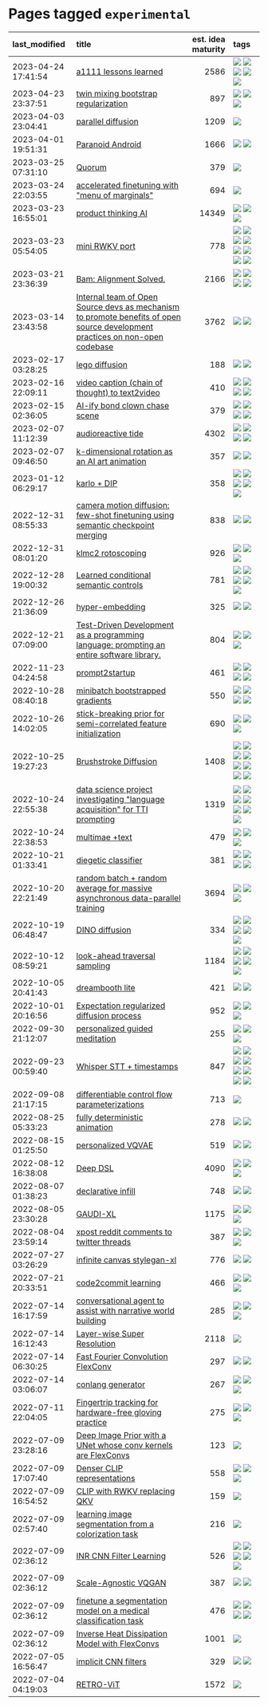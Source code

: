 # Pages tagged `experimental`

|last_modified|title|est. idea maturity|tags
|:---|:---|---:|:---|
|2023-04-24 17:41:54|[a1111 lessons learned](../a1111_lessons_learned.md)|2586|[![](https://img.shields.io/badge/tag-experimental-869bd0)](../tags/experimental.md) [![](https://img.shields.io/badge/tag-opensource-b4243e)](../tags/opensource.md) [![](https://img.shields.io/badge/tag-stability-82d6e)](../tags/stability.md) [![](https://img.shields.io/badge/tag-tooling-35b163)](../tags/tooling.md) [![](https://img.shields.io/badge/tag-ux-90446b)](../tags/ux.md)|
|2023-04-23 23:37:51|[twin mixing bootstrap regularization](../twin_mixing_dropout.md)|897|[![](https://img.shields.io/badge/tag-experimental-869bd0)](../tags/experimental.md) [![](https://img.shields.io/badge/tag-optimization-92ab1c)](../tags/optimization.md) [![](https://img.shields.io/badge/tag-scaling-cdef47)](../tags/scaling.md)|
|2023-04-03 23:04:41|[parallel diffusion](../parallel-diffusion.md)|1209|[![](https://img.shields.io/badge/tag-experimental-869bd0)](../tags/experimental.md)|
|2023-04-01 19:51:31|[Paranoid Android](../paranoid-android.md)|1666|[![](https://img.shields.io/badge/tag-alignment-752fd7)](../tags/alignment.md) [![](https://img.shields.io/badge/tag-experimental-869bd0)](../tags/experimental.md)|
|2023-03-25 07:31:10|[Quorum](../quorum.md)|379|[![](https://img.shields.io/badge/tag-experimental-869bd0)](../tags/experimental.md)|
|2023-03-24 22:03:55|[accelerated finetuning with "menu of marginals"](../menu_of_marginals.md)|694|[![](https://img.shields.io/badge/tag-experimental-869bd0)](../tags/experimental.md)|
|2023-03-23 16:55:01|[product thinking AI](../product_thinking_ai.md)|14349|[![](https://img.shields.io/badge/tag-experimental-869bd0)](../tags/experimental.md) [![](https://img.shields.io/badge/tag-foundation-98b52b)](../tags/foundation.md) [![](https://img.shields.io/badge/tag-tooling-35b163)](../tags/tooling.md)|
|2023-03-23 05:54:05|[mini RWKV port](../rust_rwkv.md)|778|[![](https://img.shields.io/badge/tag-RNN-97a75e)](../tags/RNN.md) [![](https://img.shields.io/badge/tag-completed-48fb29)](../tags/completed.md) [![](https://img.shields.io/badge/tag-experimental-869bd0)](../tags/experimental.md) [![](https://img.shields.io/badge/tag-ggml-29349d)](../tags/ggml.md) [![](https://img.shields.io/badge/tag-mobilenet-50c04b)](../tags/mobilenet.md) [![](https://img.shields.io/badge/tag-model_compression-4072a1)](../tags/model_compression.md) [![](https://img.shields.io/badge/tag-tooling-35b163)](../tags/tooling.md) [![](https://img.shields.io/badge/tag-wip-53417a)](../tags/wip.md)|
|2023-03-21 23:36:39|[Bam: Alignment Solved.](../ezmode_alignment.md)|2166|[![](https://img.shields.io/badge/tag-alignment-752fd7)](../tags/alignment.md) [![](https://img.shields.io/badge/tag-dataset-4db4d2)](../tags/dataset.md) [![](https://img.shields.io/badge/tag-experimental-869bd0)](../tags/experimental.md) [![](https://img.shields.io/badge/tag-meta-1614f8)](../tags/meta.md)|
|2023-03-14 23:43:58|[Internal team of Open Source devs as mechanism to promote benefits of open source development practices on non-open codebase](../store_walker.md)|3762|[![](https://img.shields.io/badge/tag-experimental-869bd0)](../tags/experimental.md) [![](https://img.shields.io/badge/tag-stability-82d6e)](../tags/stability.md)|
|2023-02-17 03:28:25|[lego diffusion](../lego-diffusion.md)|188|[![](https://img.shields.io/badge/tag-dataset-4db4d2)](../tags/dataset.md) [![](https://img.shields.io/badge/tag-experimental-869bd0)](../tags/experimental.md)|
|2023-02-16 22:09:11|[video caption (chain of thought) to text2video](../video_caption_transfer.md)|410|[![](https://img.shields.io/badge/tag-animation-9c3a4a)](../tags/animation.md) [![](https://img.shields.io/badge/tag-experimental-869bd0)](../tags/experimental.md) [![](https://img.shields.io/badge/tag-prompting-1043a5)](../tags/prompting.md) [![](https://img.shields.io/badge/tag-tooling-35b163)](../tags/tooling.md)|
|2023-02-15 02:36:05|[AI-ify bond clown chase scene](../bond_clown_chase_scene.md)|379|[![](https://img.shields.io/badge/tag-animation-9c3a4a)](../tags/animation.md) [![](https://img.shields.io/badge/tag-experimental-869bd0)](../tags/experimental.md) [![](https://img.shields.io/badge/tag-foundation-98b52b)](../tags/foundation.md) [![](https://img.shields.io/badge/tag-wip-53417a)](../tags/wip.md)|
|2023-02-07 11:12:39|[audioreactive tide](../audioreactive_tide.md)|4302|[![](https://img.shields.io/badge/tag-animation-9c3a4a)](../tags/animation.md) [![](https://img.shields.io/badge/tag-completed-48fb29)](../tags/completed.md) [![](https://img.shields.io/badge/tag-experimental-869bd0)](../tags/experimental.md) [![](https://img.shields.io/badge/tag-publication-12eec5)](../tags/publication.md)|
|2023-02-07 09:46:50|[k-dimensional rotation as an AI art animation](../kd_rotation_as_ai_art_animation.md)|357|[![](https://img.shields.io/badge/tag-animation-9c3a4a)](../tags/animation.md) [![](https://img.shields.io/badge/tag-experimental-869bd0)](../tags/experimental.md)|
|2023-01-12 06:29:17|[karlo + DIP](../karlo-dip.md)|358|[![](https://img.shields.io/badge/tag-deepimageprior-7fe3bd)](../tags/deepimageprior.md) [![](https://img.shields.io/badge/tag-experimental-869bd0)](../tags/experimental.md) [![](https://img.shields.io/badge/tag-imagegeneration-1dc0d1)](../tags/imagegeneration.md) [![](https://img.shields.io/badge/tag-prior-4d5a4)](../tags/prior.md) [![](https://img.shields.io/badge/tag-wip-53417a)](../tags/wip.md)|
|2022-12-31 08:55:33|[camera motion diffusion: few-shot finetuning using semantic checkpoint merging](../residual_checkpoint_finetune_for_motion_transfer.md)|838|[![](https://img.shields.io/badge/tag-animation-9c3a4a)](../tags/animation.md) [![](https://img.shields.io/badge/tag-experimental-869bd0)](../tags/experimental.md)|
|2022-12-31 08:01:20|[klmc2 rotoscoping](../klmc2_rotoscoping.md)|926|[![](https://img.shields.io/badge/tag-animation-9c3a4a)](../tags/animation.md) [![](https://img.shields.io/badge/tag-experimental-869bd0)](../tags/experimental.md) [![](https://img.shields.io/badge/tag-tooling-35b163)](../tags/tooling.md)|
|2022-12-28 19:00:32|[Learned conditional semantic controls](../learned-conditional-semantic-controls.md)|781|[![](https://img.shields.io/badge/tag-animation-9c3a4a)](../tags/animation.md) [![](https://img.shields.io/badge/tag-colab-dad82b)](../tags/colab.md) [![](https://img.shields.io/badge/tag-experimental-869bd0)](../tags/experimental.md) [![](https://img.shields.io/badge/tag-prompting-1043a5)](../tags/prompting.md) [![](https://img.shields.io/badge/tag-tooling-35b163)](../tags/tooling.md)|
|2022-12-26 21:36:09|[hyper-embedding](../hyperembedding.md)|325|[![](https://img.shields.io/badge/tag-experimental-869bd0)](../tags/experimental.md) [![](https://img.shields.io/badge/tag-wip-53417a)](../tags/wip.md)|
|2022-12-21 07:09:00|[Test-Driven Development as a programming language: prompting an entire software library.](../tdd_is_2_op.md)|804|[![](https://img.shields.io/badge/tag-experimental-869bd0)](../tags/experimental.md) [![](https://img.shields.io/badge/tag-prompting-1043a5)](../tags/prompting.md) [![](https://img.shields.io/badge/tag-tooling-35b163)](../tags/tooling.md)|
|2022-11-23 04:24:58|[prompt2startup](../prompt2startup.md)|461|[![](https://img.shields.io/badge/tag-animation-9c3a4a)](../tags/animation.md) [![](https://img.shields.io/badge/tag-experimental-869bd0)](../tags/experimental.md) [![](https://img.shields.io/badge/tag-prompting-1043a5)](../tags/prompting.md) [![](https://img.shields.io/badge/tag-tooling-35b163)](../tags/tooling.md)|
|2022-10-28 08:40:18|[minibatch bootstrapped gradients](../minibatch-bootstrapped-gradients.md)|550|[![](https://img.shields.io/badge/tag-experimental-869bd0)](../tags/experimental.md) [![](https://img.shields.io/badge/tag-optimization-92ab1c)](../tags/optimization.md) [![](https://img.shields.io/badge/tag-training-12f6d5)](../tags/training.md) [![](https://img.shields.io/badge/tag-wip-53417a)](../tags/wip.md)|
|2022-10-26 14:02:05|[stick-breaking prior for semi-correlated feature initialization](../stickbreaking-init.md)|690|[![](https://img.shields.io/badge/tag-experimental-869bd0)](../tags/experimental.md) [![](https://img.shields.io/badge/tag-modeling-c4c41f)](../tags/modeling.md) [![](https://img.shields.io/badge/tag-wip-53417a)](../tags/wip.md)|
|2022-10-25 19:27:23|[Brushstroke Diffusion](../brushstroke-diffusion.md)|1408|[![](https://img.shields.io/badge/tag-artisticstyletransfer-b25b5)](../tags/artisticstyletransfer.md) [![](https://img.shields.io/badge/tag-creativity-76bb24)](../tags/creativity.md) [![](https://img.shields.io/badge/tag-deepgenerativemodeling-496a1)](../tags/deepgenerativemodeling.md) [![](https://img.shields.io/badge/tag-experimental-869bd0)](../tags/experimental.md) [![](https://img.shields.io/badge/tag-imageprocessing-683f3)](../tags/imageprocessing.md) [![](https://img.shields.io/badge/tag-modeltraining-96bcc)](../tags/modeltraining.md) [![](https://img.shields.io/badge/tag-painting-77485f)](../tags/painting.md) [![](https://img.shields.io/badge/tag-wip-53417a)](../tags/wip.md)|
|2022-10-24 22:55:38|[data science project investigating "language acquisition" for TTI prompting](../tti_language_aqcuisition.md)|1319|[![](https://img.shields.io/badge/tag-alignment-752fd7)](../tags/alignment.md) [![](https://img.shields.io/badge/tag-dataset-4db4d2)](../tags/dataset.md) [![](https://img.shields.io/badge/tag-experimental-869bd0)](../tags/experimental.md) [![](https://img.shields.io/badge/tag-prompting-1043a5)](../tags/prompting.md) [![](https://img.shields.io/badge/tag-publication-12eec5)](../tags/publication.md) [![](https://img.shields.io/badge/tag-publicgood-ea1833)](../tags/publicgood.md) [![](https://img.shields.io/badge/tag-stability-82d6e)](../tags/stability.md)|
|2022-10-24 22:38:53|[multimae +text](../multimae_w_text.md)|479|[![](https://img.shields.io/badge/tag-experimental-869bd0)](../tags/experimental.md) [![](https://img.shields.io/badge/tag-prompting-1043a5)](../tags/prompting.md) [![](https://img.shields.io/badge/tag-text-49fd1a)](../tags/text.md)|
|2022-10-21 01:33:41|[diegetic classifier](../diegetic-classifier.md)|381|[![](https://img.shields.io/badge/tag-audio-e839f4)](../tags/audio.md) [![](https://img.shields.io/badge/tag-classification-b08442)](../tags/classification.md) [![](https://img.shields.io/badge/tag-experimental-869bd0)](../tags/experimental.md) [![](https://img.shields.io/badge/tag-text_to_sound-e6ab9)](../tags/text_to_sound.md)|
|2022-10-20 22:21:49|[random batch + random average for massive asynchronous data-parallel training](../async-evolutionary-ddp.md)|3694|[![](https://img.shields.io/badge/tag-experimental-869bd0)](../tags/experimental.md) [![](https://img.shields.io/badge/tag-foundation-98b52b)](../tags/foundation.md) [![](https://img.shields.io/badge/tag-tooling-35b163)](../tags/tooling.md)|
|2022-10-19 06:48:47|[DINO diffusion](../DINO-diffusion.md)|334|[![](https://img.shields.io/badge/tag-completed-48fb29)](../tags/completed.md) [![](https://img.shields.io/badge/tag-experimental-869bd0)](../tags/experimental.md) [![](https://img.shields.io/badge/tag-nerf-b7fb0)](../tags/nerf.md) [![](https://img.shields.io/badge/tag-tooling-35b163)](../tags/tooling.md) [![](https://img.shields.io/badge/tag-wip-53417a)](../tags/wip.md)|
|2022-10-12 08:59:21|[look-ahead traversal sampling](../look-ahead-traversal-sampling.md)|1184|[![](https://img.shields.io/badge/tag-MCMC-e13c2b)](../tags/MCMC.md) [![](https://img.shields.io/badge/tag-animation-9c3a4a)](../tags/animation.md) [![](https://img.shields.io/badge/tag-control-297b32)](../tags/control.md) [![](https://img.shields.io/badge/tag-experimental-869bd0)](../tags/experimental.md) [![](https://img.shields.io/badge/tag-image_generation-7c795e)](../tags/image_generation.md)|
|2022-10-05 20:41:43|[dreambooth lite](../dreambooth-lite.md)|421|[![](https://img.shields.io/badge/tag-experimental-869bd0)](../tags/experimental.md) [![](https://img.shields.io/badge/tag-tooling-35b163)](../tags/tooling.md)|
|2022-10-01 20:16:56|[Expectation regularized diffusion process](../expectation-regularized-diffusion.md)|952|[![](https://img.shields.io/badge/tag-experimental-869bd0)](../tags/experimental.md) [![](https://img.shields.io/badge/tag-stability-82d6e)](../tags/stability.md) [![](https://img.shields.io/badge/tag-wip-53417a)](../tags/wip.md)|
|2022-09-30 21:12:07|[personalized guided meditation](../personalized-guided-meditation.md)|255|[![](https://img.shields.io/badge/tag-dataset-4db4d2)](../tags/dataset.md) [![](https://img.shields.io/badge/tag-experimental-869bd0)](../tags/experimental.md) [![](https://img.shields.io/badge/tag-prompting-1043a5)](../tags/prompting.md)|
|2022-09-23 00:59:40|[Whisper STT + timestamps](../whisper-stt-plus-timestamps.md)|847|[![](https://img.shields.io/badge/tag-colab-dad82b)](../tags/colab.md) [![](https://img.shields.io/badge/tag-dataset-4db4d2)](../tags/dataset.md) [![](https://img.shields.io/badge/tag-experimental-869bd0)](../tags/experimental.md) [![](https://img.shields.io/badge/tag-meta-1614f8)](../tags/meta.md) [![](https://img.shields.io/badge/tag-prompting-1043a5)](../tags/prompting.md) [![](https://img.shields.io/badge/tag-publicgood-ea1833)](../tags/publicgood.md) [![](https://img.shields.io/badge/tag-stability-82d6e)](../tags/stability.md) [![](https://img.shields.io/badge/tag-tooling-35b163)](../tags/tooling.md)|
|2022-09-08 21:17:15|[differentiable control flow parameterizations](../differentiable-control-flow-parameterizations.md)|713|[![](https://img.shields.io/badge/tag-experimental-869bd0)](../tags/experimental.md)|
|2022-08-25 05:33:23|[fully deterministic animation](../fully-deterministic-animation.md)|278|[![](https://img.shields.io/badge/tag-animation-9c3a4a)](../tags/animation.md) [![](https://img.shields.io/badge/tag-experimental-869bd0)](../tags/experimental.md)|
|2022-08-15 01:25:50|[personalized VQVAE](../personalized-vqvae.md)|519|[![](https://img.shields.io/badge/tag-experimental-869bd0)](../tags/experimental.md) [![](https://img.shields.io/badge/tag-tooling-35b163)](../tags/tooling.md)|
|2022-08-12 16:38:08|[Deep DSL](../multistage-unsupervised-deep-DSL-learning-from-prompts-data.md)|4090|[![](https://img.shields.io/badge/tag-experimental-869bd0)](../tags/experimental.md) [![](https://img.shields.io/badge/tag-prompting-1043a5)](../tags/prompting.md) [![](https://img.shields.io/badge/tag-tooling-35b163)](../tags/tooling.md)|
|2022-08-07 01:38:23|[declarative infill](../declarative-infill.md)|748|[![](https://img.shields.io/badge/tag-MILESTONE_POC-abf295)](../tags/MILESTONE_POC.md) [![](https://img.shields.io/badge/tag-experimental-869bd0)](../tags/experimental.md)|
|2022-08-05 23:30:28|[GAUDI-XL](../gaudi-xl.md)|1175|[![](https://img.shields.io/badge/tag-animation-9c3a4a)](../tags/animation.md) [![](https://img.shields.io/badge/tag-experimental-869bd0)](../tags/experimental.md) [![](https://img.shields.io/badge/tag-foundation-98b52b)](../tags/foundation.md)|
|2022-08-04 23:59:14|[xpost reddit comments to twitter threads](../reddit2twitter.md)|387|[![](https://img.shields.io/badge/tag-experimental-869bd0)](../tags/experimental.md) [![](https://img.shields.io/badge/tag-publicgood-ea1833)](../tags/publicgood.md) [![](https://img.shields.io/badge/tag-tooling-35b163)](../tags/tooling.md)|
|2022-07-27 03:26:29|[infinite canvas stylegan-xl](../infinite-canvas-stylegan-xl.md)|776|[![](https://img.shields.io/badge/tag-animation-9c3a4a)](../tags/animation.md) [![](https://img.shields.io/badge/tag-experimental-869bd0)](../tags/experimental.md)|
|2022-07-21 20:33:51|[code2commit learning](../code2commit-learning.md)|466|[![](https://img.shields.io/badge/tag-carp-2b1224)](../tags/carp.md) [![](https://img.shields.io/badge/tag-experimental-869bd0)](../tags/experimental.md) [![](https://img.shields.io/badge/tag-foundation-98b52b)](../tags/foundation.md)|
|2022-07-14 16:17:59|[conversational agent to assist with narrative world building](../world-building-agent.md)|285|[![](https://img.shields.io/badge/tag-dataset-4db4d2)](../tags/dataset.md) [![](https://img.shields.io/badge/tag-experimental-869bd0)](../tags/experimental.md) [![](https://img.shields.io/badge/tag-prompting-1043a5)](../tags/prompting.md)|
|2022-07-14 16:12:43|[Layer-wise Super Resolution](../layerwise-and-objectwise-inpainting-and-super-resolution.md)|2118|[![](https://img.shields.io/badge/tag-experimental-869bd0)](../tags/experimental.md)|
|2022-07-14 06:30:25|[Fast Fourier Convolution FlexConv](../FFC-Flexconv.md)|297|[![](https://img.shields.io/badge/tag-experimental-869bd0)](../tags/experimental.md) [![](https://img.shields.io/badge/tag-tooling-35b163)](../tags/tooling.md)|
|2022-07-14 03:06:07|[conlang generator](../conlang_lm.md)|267|[![](https://img.shields.io/badge/tag-carp-2b1224)](../tags/carp.md) [![](https://img.shields.io/badge/tag-dataset-4db4d2)](../tags/dataset.md) [![](https://img.shields.io/badge/tag-experimental-869bd0)](../tags/experimental.md)|
|2022-07-11 22:04:05|[Fingertrip tracking for hardware-free gloving practice](../fingertrip_tracking_for_hardware_free_gloveing_practice.md)|275|[![](https://img.shields.io/badge/tag-experimental-869bd0)](../tags/experimental.md) [![](https://img.shields.io/badge/tag-tooling-35b163)](../tags/tooling.md) [![](https://img.shields.io/badge/tag-wip-53417a)](../tags/wip.md)|
|2022-07-09 23:28:16|[Deep Image Prior with a UNet whose conv kernels are FlexConvs](../FlexConv_DIP.md)|123|[![](https://img.shields.io/badge/tag-experimental-869bd0)](../tags/experimental.md)|
|2022-07-09 17:07:40|[Denser CLIP representations](../denser-CLIP.md)|558|[![](https://img.shields.io/badge/tag-experimental-869bd0)](../tags/experimental.md) [![](https://img.shields.io/badge/tag-tooling-35b163)](../tags/tooling.md) [![](https://img.shields.io/badge/tag-wip-53417a)](../tags/wip.md)|
|2022-07-09 16:54:52|[CLIP with RWKV replacing QKV](../RWKV-CLIP.md)|159|[![](https://img.shields.io/badge/tag-experimental-869bd0)](../tags/experimental.md)|
|2022-07-09 02:57:40|[learning image segmentation from a colorization task](../learning_image_segmentation_from_a_colorization_task.md)|216|[![](https://img.shields.io/badge/tag-experimental-869bd0)](../tags/experimental.md)|
|2022-07-09 02:36:12|[INR CNN Filter Learning](../INR_CNN_filter_learning.md)|526|[![](https://img.shields.io/badge/tag-CNN-e3b2c7)](../tags/CNN.md) [![](https://img.shields.io/badge/tag-INR-dafbc7)](../tags/INR.md) [![](https://img.shields.io/badge/tag-deep_learning-7064e0)](../tags/deep_learning.md) [![](https://img.shields.io/badge/tag-experimental-869bd0)](../tags/experimental.md) [![](https://img.shields.io/badge/tag-filter_learning-6819c6)](../tags/filter_learning.md)|
|2022-07-09 02:36:12|[Scale-Agnostic VQGAN](../scale-agnostic_VQGAN.md)|387|[![](https://img.shields.io/badge/tag-experimental-869bd0)](../tags/experimental.md) [![](https://img.shields.io/badge/tag-image_generation-7c795e)](../tags/image_generation.md)|
|2022-07-09 02:36:12|[finetune a segmentation model on a medical classification task](../finetune_a_segmentation_model_on_a_medical_classification_task.md)|476|[![](https://img.shields.io/badge/tag-experimental-869bd0)](../tags/experimental.md) [![](https://img.shields.io/badge/tag-image_processing-35d420)](../tags/image_processing.md) [![](https://img.shields.io/badge/tag-medical_image_analysis-32d44f)](../tags/medical_image_analysis.md) [![](https://img.shields.io/badge/tag-tooling-35b163)](../tags/tooling.md)|
|2022-07-09 02:36:12|[Inverse Heat Dissipation Model with FlexConvs](../IHDM_with_FlexConvs.md)|1001|[![](https://img.shields.io/badge/tag-experimental-869bd0)](../tags/experimental.md)|
|2022-07-05 16:56:47|[implicit CNN filters](../implicit-cnn-filters.md)|329|[![](https://img.shields.io/badge/tag-experimental-869bd0)](../tags/experimental.md) [![](https://img.shields.io/badge/tag-wip-53417a)](../tags/wip.md)|
|2022-07-04 04:19:03|[RETRO-ViT](../RETRO-ViT.md)|1572|[![](https://img.shields.io/badge/tag-experimental-869bd0)](../tags/experimental.md)|